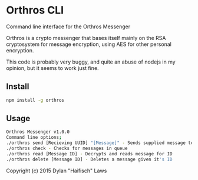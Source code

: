 # Orthros CLI
Command line interface for the Orthros Messenger

Orthros is a crypto messenger that bases itself mainly on the RSA cryptosystem for message encryption, using AES for other personal encryption.

This code is probably very buggy, and quite an abuse of nodejs in my opinion, but it seems to work just fine.


## Install
```bash
npm install -g orthros
```

## Usage

```bash
Orthros Messenger v1.0.0
Command line options;
./orthros send [Recieving UUID] "[Message]" - Sends supplied message to UUID, put message in quotes.
./orthros check - Checks for messages in queue
./orthros read [Message ID] - Decrypts and reads message for ID
./orthros delete [Message ID] - Deletes a message given it's ID
```


Copyright (c) 2015 Dylan "Haifisch" Laws

